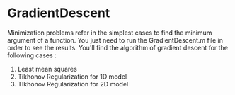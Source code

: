 # GradientDescent

Minimization problems refer in the simplest cases to find the minimum argument of a function. 
You just need to run the GradientDescent.m file in order to see the results. You'll find the algorithm of gradient descent for the following cases : 
1) Least mean squares
2) Tikhonov Regularization for 1D model
3) TIkhonov Regularization for 2D model

